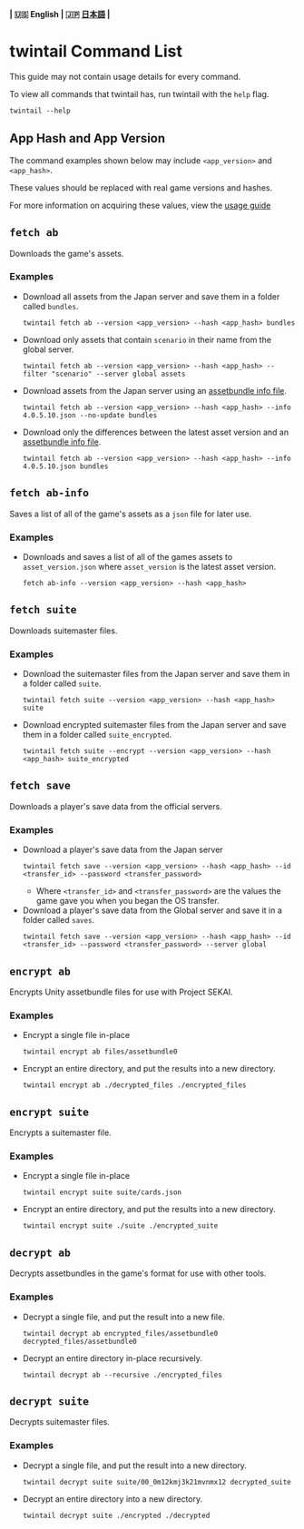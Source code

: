 **| :us: English | :jp: [日本語](./jp.md) |**
# twintail Command List
This guide may not contain usage details for every command.

To view all commands that twintail has, run twintail with the ``help`` flag.
```
twintail --help
```

## App Hash and App Version
The command examples shown below may include ``<app_version>`` and ``<app_hash>``.

These values should be replaced with real game versions and hashes.

For more information on acquiring these values, view the [usage guide](../usage/en.md#app-version-and-app-hash)

## ``fetch ab``
Downloads the game's assets.

### Examples
- Download all assets from the Japan server and save them in a folder called ``bundles``.
  ```
  twintail fetch ab --version <app_version> --hash <app_hash> bundles
  ```
- Download only assets that contain ``scenario`` in their name from the global server.
  ```
  twintail fetch ab --version <app_version> --hash <app_hash> --filter "scenario" --server global assets
  ```
- Download assets from the Japan server using an [assetbundle info file](#fetch-ab-info).
  ```
  twintail fetch ab --version <app_version> --hash <app_hash> --info 4.0.5.10.json --no-update bundles
  ```
- Download only the differences between the latest asset version and an [assetbundle info file](#fetch-ab-info).
  ```
  twintail fetch ab --version <app_version> --hash <app_hash> --info 4.0.5.10.json bundles
  ```

## ``fetch ab-info``
Saves a list of all of the game's assets as a ``json`` file for later use.

### Examples
- Downloads and saves a list of all of the games assets to ``asset_version.json`` where ``asset_version`` is the latest asset version.
  ```
  fetch ab-info --version <app_version> --hash <app_hash>
  ```

## ``fetch suite``
Downloads suitemaster files.

### Examples
- Download the suitemaster files from the Japan server and save them in a folder called ``suite``.
  ```
  twintail fetch suite --version <app_version> --hash <app_hash> suite
  ```
- Download encrypted suitemaster files from the Japan server and save them in a folder called ``suite_encrypted``.
  ```
  twintail fetch suite --encrypt --version <app_version> --hash <app_hash> suite_encrypted
  ```

## ``fetch save``
Downloads a player's save data from the official servers.

### Examples
- Download a player's save data from the Japan server
  ```
  twintail fetch save --version <app_version> --hash <app_hash> --id <transfer_id> --password <transfer_password>
  ```
  - Where ``<transfer_id>`` and ``<transfer_password>`` are the values the game gave you when you began the OS transfer.
- Download a player's save data from the Global server and save it in a folder called ``saves``.
  ```
  twintail fetch save --version <app_version> --hash <app_hash> --id <transfer_id> --password <transfer_password> --server global
  ```

## ``encrypt ab``
Encrypts Unity assetbundle files for use with Project SEKAI.

### Examples
- Encrypt a single file in-place
  ```
  twintail encrypt ab files/assetbundle0
  ```
- Encrypt an entire directory, and put the results into a new directory.
  ```
  twintail encrypt ab ./decrypted_files ./encrypted_files
  ```

## ``encrypt suite``
Encrypts a suitemaster file.

### Examples
- Encrypt a single file in-place
  ```
  twintail encrypt suite suite/cards.json
  ```
- Encrypt an entire directory, and put the results into a new directory.
  ```
  twintail encrypt suite ./suite ./encrypted_suite
  ```

## ``decrypt ab``
Decrypts assetbundles in the game's format for use with other tools.

### Examples
- Decrypt a single file, and put the result into a new file.
  ```
  twintail decrypt ab encrypted_files/assetbundle0 decrypted_files/assetbundle0
  ```
- Decrypt an entire directory in-place recursively.
  ```
  twintail decrypt ab --recursive ./encrypted_files
  ```

## ``decrypt suite``
Decrypts suitemaster files.

### Examples
- Decrypt a single file, and put the result into a new directory.
  ```
  twintail decrypt suite suite/00_0m12kmj3k21mvnmx12 decrypted_suite
  ```
- Decrypt an entire directory into a new directory.
  ```
  twintail decrypt suite ./encrypted ./decrypted
  ```